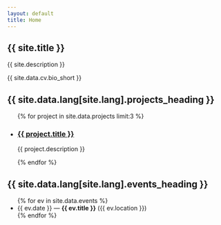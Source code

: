 ```yaml
---
layout: default
title: Home
---
```

<section class="hero">
  <h1>{{ site.title }}</h1>
  <p>{{ site.description }}</p>
  <p>{{ site.data.cv.bio_short }}</p>
</section>

<section class="latest-projects">
  <h2>{{ site.data.lang[site.lang].projects_heading }}</h2>
  <ul class="project-list">
    {% for project in site.data.projects limit:3 %}
      <li class="project-card">
        <h3><a href="{{ project.link }}">{{ project.title }}</a></h3>
        <p>{{ project.description }}</p>
      </li>
    {% endfor %}
  </ul>
</section>

<section class="upcoming-events">
  <h2>{{ site.data.lang[site.lang].events_heading }}</h2>
  <ul>
    {% for ev in site.data.events %}
      <li>{{ ev.date }} — <strong>{{ ev.title }}</strong> ({{ ev.location }})</li>
    {% endfor %}
  </ul>
</section>
